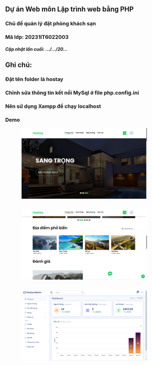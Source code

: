 ## Dự án Web môn Lập trình web bằng PHP 
### Chủ để quản lý đặt phòng khách sạn
### Mã lớp: 20231IT6022003
##### Cập nhật lần cuối: .../.../20...

##

## Ghi chú:
### Đặt tên folder là hostay
### Chỉnh sửa thông tin kết nối MySql ở file php.config.ini
### Nên sử dụng Xampp để chạy localhost

### Demo

<div align="center">
    <img src="demo/img-1.png" width="400"/>
</div>

##

<div align="center">
    <img src="demo/img-2.png" width="400"/>
</div>

##

<div align="center">
    <img src="demo/img-3.png" width="400"/>
</div>